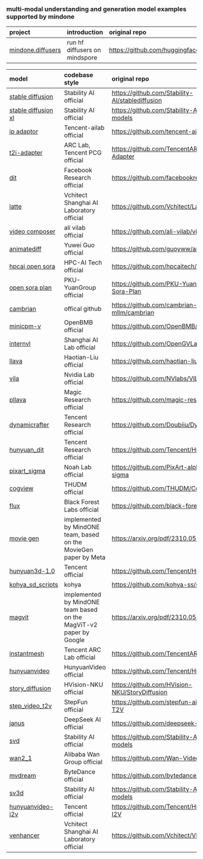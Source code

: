 ### multi-modal understanding and generation model examples supported by mindone
| project  |  introduction | original repo
| :---   |  :--  | :-
| [mindone.diffusers](https://github.com/mindspore-lab/mindone/blob/master/examples/diffusers) | run hf diffusers on mindspore | https://github.com/huggingface/diffusers |

| model   |  codebase style | original repo
| :---   |  :--  | :-
| [stable diffusion](https://github.com/mindspore-lab/mindone/blob/master/examples/stable_diffusion_v2) | Stability AI official | https://github.com/Stability-AI/stablediffusion
| [stable diffusion xl](https://github.com/mindspore-lab/mindone/blob/master/examples/stable_diffusion_xl)  | Stability AI official| https://github.com/Stability-AI/generative-models |
| [ip adaptor](https://github.com/vigo999/mindone/tree/master/examples/ip_adapter)     | Tencent-ailab official | https://github.com/tencent-ailab/IP-Adapter
| [t2i-adapter](https://github.com/vigo999/mindone/tree/master/examples/t2i_adapter)     | ARC Lab, Tencent PCG official | https://github.com/TencentARC/T2I-Adapter
| [dit](https://github.com/mindspore-lab/mindone/blob/master/examples/dit)     | Facebook Research official | https://github.com/facebookresearch/DiT
| [latte](https://github.com/mindspore-lab/mindone/blob/master/examples/latte)     | Vchitect Shanghai AI Laboratory official | https://github.com/Vchitect/Latte |
| [video composer](https://github.com/mindspore-lab/mindone/tree/master/examples/videocomposer)      | ali vilab official | https://github.com/ali-vilab/videocomposer
| [animatediff](https://github.com/mindspore-lab/mindone/tree/master/examples/animatediff) | Yuwei Guo official | https://github.com/guoyww/animatediff/
| [hpcai open sora](https://github.com/mindspore-lab/mindone/blob/master/examples/opensora_hpcai)      | HPC-AI Tech official | https://github.com/hpcaitech/Open-Sora
| [open sora plan](https://github.com/mindspore-lab/mindone/blob/master/examples/opensora_pku)      | PKU-YuanGroup official | https://github.com/PKU-YuanGroup/Open-Sora-Plan
| [cambrian](https://github.com/mindspore-lab/mindone/blob/master/examples/cambrain)      | offical github  | https://github.com/cambrian-mllm/cambrian
| [minicpm-v](https://github.com/mindspore-lab/mindone/blob/master/examples/minicpm_v)      | OpenBMB official | https://github.com/OpenBMB/MiniCPM-V
| [internvl](https://github.com/mindspore-lab/mindone/blob/master/examples/internvl)      | Shanghai AI Lab official | https://github.com/OpenGVLab/InternVL
| [llava](https://github.com/mindspore-lab/mindone/blob/master/examples/llava)      | Haotian-Liu official | https://github.com/haotian-liu/LLaVA
| [vila](https://github.com/mindspore-lab/mindone/blob/master/examples/vila)      | Nvidia Lab official | https://github.com/NVlabs/VILA
| [pllava](https://github.com/mindspore-lab/mindone/blob/master/examples/pllava)      | Magic Research official | https://github.com/magic-research/PLLaVA
| [dynamicrafter](https://github.com/mindspore-lab/mindone/blob/master/examples/dynamicrafter)     | Tencent Research official | https://github.com/Doubiiu/DynamiCrafter
| [hunyuan_dit](https://github.com/mindspore-lab/mindone/blob/master/examples/hunyuan_dit)     | Tencent Research official | https://github.com/Tencent/HunyuanDiT
| [pixart_sigma](https://github.com/mindspore-lab/mindone/blob/master/examples/pixart_sigma)     | Noah Lab official | https://github.com/PixArt-alpha/PixArt-sigma
| [cogview](https://github.com/mindspore-lab/mindone/blob/master/examples/cogview) | THUDM official | https://github.com/THUDM/CogView4 |
| [flux](https://github.com/mindspore-lab/mindone/blob/master/examples/flux) | Black Forest Labs official | https://github.com/black-forest-labs/flux |
| [movie gen](https://github.com/mindspore-lab/mindone/blob/master/examples/moviegen)     | implemented by MindONE team, based on the MovieGen paper by Meta | https://arxiv.org/pdf/2310.05737  |
| [hunyuan3d-1.0](https://github.com/mindspore-lab/mindone/blob/master/examples/hunyuan3d_1)     | Tencent official | https://github.com/Tencent/Hunyuan3D-1 |
| [kohya_sd_scripts](https://github.com/mindspore-lab/mindone/blob/master/examples/kohya_sd_scripts) | kohya  | https://github.com/kohya-ss/sd-scripts |
| [magvit](https://github.com/mindspore-lab/mindone/blob/master/examples/magvit) | implemented by MindONE team based on the MagViT-v2 paper by Google    | https://arxiv.org/pdf/2310.05737 |
| [instantmesh](https://github.com/mindspore-lab/mindone/blob/master/examples/instantmesh) | Tencent ARC Lab official | https://github.com/TencentARC/InstantMesh |
| [hunyuanvideo](https://github.com/mindspore-lab/mindone/blob/master/examples/hunyuanvideo) | HunyuanVideo official | https://github.com/Tencent/HunyuanVideo |
| [story_diffusion](https://github.com/mindspore-lab/mindone/blob/master/examples/story_diffusion) | HVision-NKU official | https://github.com/HVision-NKU/StoryDiffusion |
| [step_video_t2v](https://github.com/mindspore-lab/mindone/blob/master/examples/step_video_t2v) | StepFun official | https://github.com/stepfun-ai/Step-Video-T2V   |
| [janus](https://github.com/mindspore-lab/mindone/blob/master/examples/janus) | DeepSeek AI official | https://github.com/deepseek-ai/Janus |
| [svd](https://github.com/mindspore-lab/mindone/blob/master/examples/svd) | Stability AI official  | https://github.com/Stability-AI/generative-models  |
| [wan2_1](https://github.com/mindspore-lab/mindone/blob/master/examples/wan2_1) | Alibaba Wan Group official|  https://github.com/Wan-Video/Wan2.1 |
| [mvdream](https://github.com/mindspore-lab/mindone/blob/master/examples/mvdream) | ByteDance official | https://github.com/bytedance/MVDream  |
| [sv3d](https://github.com/mindspore-lab/mindone/blob/master/examples/sv3d) | Stability AI official   | https://github.com/Stability-AI/generative-models   |
| [hunyuanvideo-i2v](https://github.com/mindspore-lab/mindone/blob/master/examples/hunyuanvideo-i2v) | Tencent official  | https://github.com/Tencent/HunyuanVideo-I2V  |
| [venhancer](https://github.com/mindspore-lab/mindone/blob/master/examples/venhancer) |  Vchitect Shanghai AI Laboratory official | https://github.com/Vchitect/VEnhancer |
